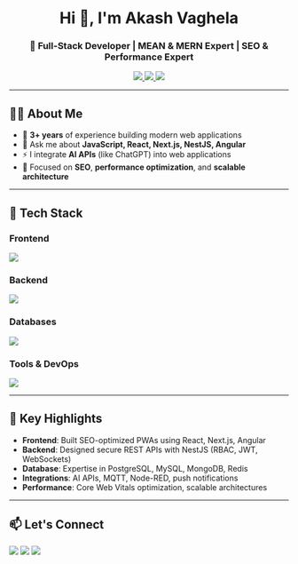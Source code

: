 <h1 align="center">Hi 👋, I'm Akash Vaghela</h1>
<h3 align="center">🚀 Full-Stack Developer | MEAN & MERN Expert | SEO & Performance Expert</h3>

<p align="center">
  <a href="https://www.upwork.com/freelancers/~01c39a96777ddd7d99?mp_source=share">
    <img src="https://img.shields.io/badge/Upwork-Hire%20Me-brightgreen?style=flat-square&logo=upwork" />
  </a>
  <a href="https://www.linkedin.com/in/akashvagheladev">
    <img src="https://img.shields.io/badge/LinkedIn-Connect-blue?style=flat-square&logo=linkedin" />
  </a>
    <a href="mailto:akashvaghela.dev@gmail.com">
    <img src="https://img.shields.io/badge/Email-akashvaghela.dev%40gmail.com-red?style=flat-square&logo=gmail" />
  </a>
</p>

---

## 🧑‍💻 About Me
- 💼 **3+ years** of experience building modern web applications
- 💬 Ask me about **JavaScript, React, Next.js, NestJS, Angular**
- ⚡ I integrate **AI APIs** (like ChatGPT) into web applications
- 🎯 Focused on **SEO**, **performance optimization**, and **scalable architecture**

---

## 🚀 Tech Stack

### **Frontend**
<p>
  <img src="https://skillicons.dev/icons?i=html,css,sass,tailwind,bootstrap,js,ts,react,nextjs,redux,angular" />
</p>

### **Backend**
<p>
  <img src="https://skillicons.dev/icons?i=nodejs,express,nestjs,graphql" />
</p>

### **Databases**
<p>
  <img src="https://skillicons.dev/icons?i=mongodb,postgresql,mysql,redis,firebase" />
</p>

### **Tools & DevOps**
<p>
  <img src="https://skillicons.dev/icons?i=docker,git,linux,bash,figma,postman" />
</p>

---

## 📌 Key Highlights
- **Frontend**: Built SEO-optimized PWAs using React, Next.js, Angular  
- **Backend**: Designed secure REST APIs with NestJS (RBAC, JWT, WebSockets)  
- **Database**: Expertise in PostgreSQL, MySQL, MongoDB, Redis  
- **Integrations**: AI APIs, MQTT, Node-RED, push notifications  
- **Performance**: Core Web Vitals optimization, scalable architectures  

---

## 📫 Let's Connect
<p>
  <a href="https://www.linkedin.com/in/akashvagheladev"><img src="https://img.shields.io/badge/LinkedIn-blue?style=for-the-badge&logo=linkedin&logoColor=white" /></a>
  <a href="https://www.upwork.com/freelancers/~01c39a96777ddd7d99?mp_source=share"><img src="https://img.shields.io/badge/Upwork-Hire%20Me-brightgreen?style=for-the-badge&logo=upwork&logoColor=white" /></a>
  <a href="mailto:akashvaghela.dev@gmail.com"><img src="https://img.shields.io/badge/Email%20Me-red?style=for-the-badge&logo=gmail&logoColor=white" /></a>
</p>
